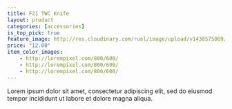 ```yaml
---
title: F21 TWC Knife
layout: product
categories: [accessories]
is_top_pick: true
feature_image: http://res.cloudinary.com/ruel/image/upload/v1438575069/fashion21/picture-3.jpg
price: "12.00"
item_color_images:
    - http://lorempixel.com/800/600/
    - http://lorempixel.com/800/600/
    - http://lorempixel.com/800/600/
---
```


Lorem ipsum dolor sit amet, consectetur adipiscing elit, sed do eiusmod tempor incididunt ut labore et dolore magna aliqua.
